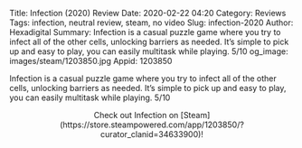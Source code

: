 Title: Infection (2020) Review
Date: 2020-02-22 04:20
Category: Reviews
Tags: infection, neutral review, steam, no video
Slug: infection-2020
Author: Hexadigital
Summary: Infection is a casual puzzle game where you try to infect all of the other cells, unlocking barriers as needed. It’s simple to pick up and easy to play, you can easily multitask while playing. 5/10
og_image: images/steam/1203850.jpg
Appid: 1203850

Infection is a casual puzzle game where you try to infect all of the other cells, unlocking barriers as needed. It’s simple to pick up and easy to play, you can easily multitask while playing. 5/10

<center>Check out Infection on [Steam](https://store.steampowered.com/app/1203850/?curator_clanid=34633900)!</center>